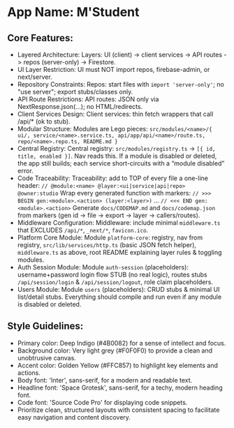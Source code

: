 # **App Name**: M'Student

## Core Features:

- Layered Architecture: Layers: UI (client) -> client services -> API routes -> repos (server-only) -> Firestore.
- UI Layer Restriction: UI must NOT import repos, firebase-admin, or next/server.
- Repository Constraints: Repos: start files with `import 'server-only'`; no "use server"; export stubs/classes only.
- API Route Restrictions: API routes: JSON only via NextResponse.json(...); no HTML/redirects.
- Client Services Design: Client services: thin fetch wrappers that call /api/* (ok to stub).
- Modular Structure: Modules are Lego pieces: `src/modules/<name>/{ ui/, service/<name>.service.ts, api/app/api/<name>/route.ts, repo/<name>.repo.ts, README.md }`
- Central Registry: Central registry: `src/modules/registry.ts` -> `[{ id, title, enabled }]`. Nav reads this. If a module is disabled or deleted, the app still builds; each service short-circuits with a “module disabled” error.
- Code Traceability: Traceability: add to TOP of every file a one-line header: `// @module:<name> @layer:<ui|service|api|repo> @owner:studio` Wrap every generated function with markers: `// >>> BEGIN gen:<module>.<action> (layer:<layer>)` … `// <<< END gen:<module>.<action>` Generate `docs/CODEMAP.md` and `docs/codemap.json` from markers (gen id -> file -> export -> layer -> callers/routes).
- Middleware Configuration: Middleware: include minimal `middleware.ts` that EXCLUDES `/api/*`, `_next/*`, `favicon.ico`.
- Platform Core Module: Module `platform-core`: registry, nav from registry, `src/lib/services/http.ts` (basic JSON fetch helper), `middleware.ts` as above, root README explaining layer rules & toggling modules.
- Auth Session Module: Module `auth-session` (placeholders): username+password login flow STUB (no real logic), routes stubs `/api/session/login` & `/api/session/logout`, role claim placeholders.
- Users Module: Module `users` (placeholders): CRUD stubs & minimal UI list/detail stubs. Everything should compile and run even if any module is disabled or deleted.

## Style Guidelines:

- Primary color: Deep Indigo (#4B0082) for a sense of intellect and focus.
- Background color: Very light grey (#F0F0F0) to provide a clean and unobtrusive canvas.
- Accent color: Golden Yellow (#FFC857) to highlight key elements and actions.
- Body font: 'Inter', sans-serif, for a modern and readable text.
- Headline font: 'Space Grotesk', sans-serif, for a techy, modern heading font.
- Code font: 'Source Code Pro' for displaying code snippets.
- Prioritize clean, structured layouts with consistent spacing to facilitate easy navigation and content discovery.